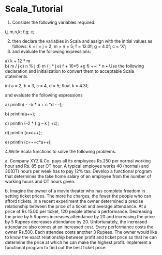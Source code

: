 # Scala_Tutorial

1.	Consider the following variables required.

i,j,m,n,k;
f,g;
c;

2. then declare the variables in Scala and assign with the initial values as follows:
          k = i = j = 2;
          m = n = 5;
	f = 12.0f;
	g = 4.0f;
	c = ‘X’;
3. and evaluate the following expressions:

a) k + 12 * m	
b) m / j
c) n % j
d) m / j * j
e) f + 10*5 +g
f) ++i * n
•	Use the following declaration and initialization to convert them to acceptable Scala statements. 

int a = 2, b = 3, c = 4, d = 5;
float k = 4.3f;

and evaluate the following expressions

a) println( - -b * a + c *d - -);

b) println(a++);

c) println (–2 * ( g – k ) +c);

d) println (c=c++);

e) println (c=++c*a++);

4.Write Scala functions to solve the following problems. 



a.	 Company XYZ & Co. pays all its employees Rs.250 per normal working hour and Rs. 85 per OT hour. A typical employee works 40 (normal) and 30(OT) hours per week has to pay 12% tax. Develop a functional program that determines the take home salary of an employee from the number of working hours and OT hours given.



b. Imagine the owner of a movie theater who has complete freedom in setting ticket prices. The more he charges, the fewer the people who can afford tickets. In a recent experiment the owner determined a precise relationship between the price of a ticket and average attendance.  At a price of Rs 15.00 per ticket, 120 people attend a performance. Decreasing the price by  5 Rupees increases attendance by 20 and increasing the price by  5 Rupees decreases attendance by 20. Unfortunately, the increased attendance also comes at an increased cost. Every performance costs the owner Rs.500. Each attendee costs another 3 Rupees. The owner would like to know the exact relationship between profit and ticket price so that he can determine the price at which he can make the highest profit. Implement a functional program to find out the best ticket price.





